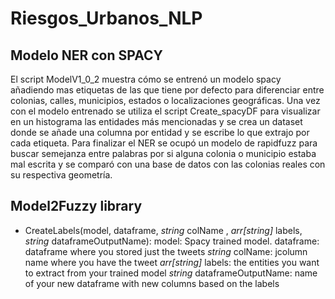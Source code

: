 # Riesgos_Urbanos_NLP

## Modelo NER con SPACY
El script ModelV1_0_2 muestra cómo se entrenó un modelo spacy añadiendo mas etiquetas de las que tiene por defecto para diferenciar entre colonias, calles, municipios, estados o localizaciones geográficas. Una vez con el modelo entrenado se utiliza el script Create_spacyDF para visualizar en un histograma las entidades más mencionadas y se crea un dataset donde se añade una columna por entidad y se escribe lo que extrajo por cada etiqueta. Para finalizar el NER se ocupó un modelo de rapidfuzz para buscar semejanza entre palabras por si alguna colonia o municipio estaba mal escrita y se comparó con una base de datos con las colonias reales con su respectiva geometría. 


## Model2Fuzzy library
- CreateLabels(model, dataframe, $\textit{string}$ colName , $\textit{arr[string]}$ labels, $\textit{string}$ dataframeOutputName):
model: Spacy trained model.
dataframe: dataframe where you stored just the tweets
$\textit{string}$ colName: jcolumn name where you have the tweet
$\textit{arr[string]}$ labels: the entities you want to extract from your trained model
$\textit{string}$ dataframeOutputName: name of your new dataframe with new columns based on the labels
